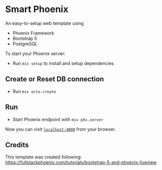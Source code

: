 # Smart Phoenix

An easy-to-setup web template using 

  * Phoenix Framework
  * Bootstrap 5
  * PostgreSQL

To start your Phoenix server:

  * Run `mix setup` to install and setup dependencies

## Create or Reset DB connection

  * Run `mix ecto.create` 

## Run

  * Start Phoenix endpoint with `mix phx.server`

Now you can visit [`localhost:4000`](http://localhost:4000) from your browser.


## Credits

This template was created following: https://fullstackphoenix.com/tutorials/bootstrap-5-and-phoenix-liveview

